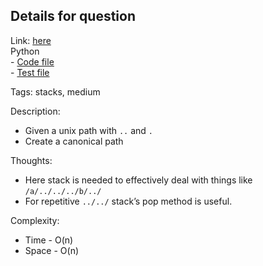 ## Details for question

Link: [here](https://leetcode.com/problems/simplify-path/description/?envType=study-plan-v2&envId=top-interview-150) <br>
Python  
    - [Code file](lc71.py)  
    - [Test file](lc71_test.py)

Tags: stacks, medium

Description:

- Given a unix path with `..` and `.`
- Create a canonical path

Thoughts:

- Here stack is needed to effectively deal with things like `/a/../../../b/../`
- For repetitive `../../` stack’s pop method is useful.

Complexity:

- Time - O(n)
- Space - O(n)
